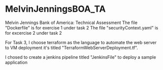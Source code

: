 # MelvinJenningsBOA_TA
Melvin Jennings Bank of America: Technical Assessment
The file "Dockerfile" is for exercise 1 under task 2
The file "securityContext.yaml" is for excercise 2 under task 2

For Task 3, I choose terraform as the language to automate the web server to VM deployment it's titled "TerraformWebServerDeployment.tf".

I chosed to create a jenkins pipeline titled "JenkinsFile" to deploy a sample application
